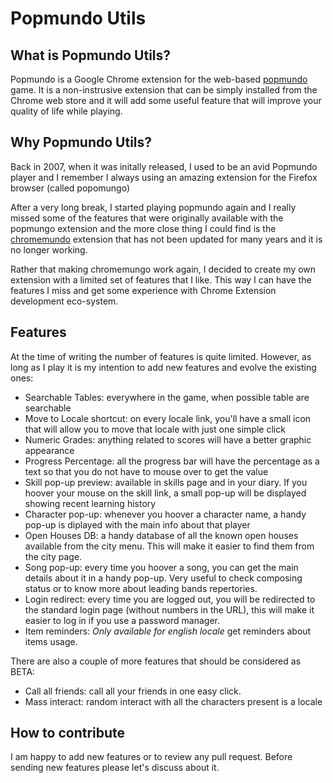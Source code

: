 # Popmundo Utils

## What is Popmundo Utils?
Popmundo is a Google Chrome extension for the web-based [popmundo](https://www.popmundo.com) game.
It is a non-instrusive extension that can be simply installed from the Chrome web store and it will add some useful feature that will improve your quality of life while playing.

## Why Popmundo Utils?
Back in 2007, when it was initally released, I used to be an avid Popmundo player and I remember I always using an amazing extension for the Firefox browser (called popomungo)

After a very long break, I started playing popmundo again and I really missed some of the features that were originally available with the popmungo extension and the more close thing I could find is the [chromemundo](https://github.com/lahunoxnaakal/chromomundo) extension that has not been updated for many years and it is no longer working.

Rather that making chromemungo work again, I decided to create my own extension with a limited set of features that I like. This way I can have the features I miss and get some experience with Chrome Extension development eco-system.

## Features
At the time of writing the number of features is quite limited. However, as long as I play it is my intention to add new features and evolve the existing ones:

- Searchable Tables: everywhere in the game, when possible table are searchable
- Move to Locale shortcut: on every locale link, you'll have a small icon that will allow you to move that locale with just one simple click
- Numeric Grades: anything related to scores will have a better graphic appearance
- Progress Percentage: all the progress bar will have the percentage as a text so that you do not have to mouse over to get the value
- Skill pop-up preview: available in skills page and in your diary. If you hoover your mouse on the skill link, a small pop-up will be displayed showing recent learning history
- Character pop-up: whenever you hoover a character name, a handy pop-up is diplayed with the main info about that player
- Open Houses DB: a handy database of all the known open houses available from the city menu. This will make it easier to find them from the city page.
- Song pop-up: every time you hoover a song, you can get the main details about it in a handy pop-up. Very useful to check composing status or to know more about leading bands repertories.
- Login redirect: every time you are logged out, you will be redirected to the standard login page (without numbers in the URL), this will make it easier to log in if you use a password manager.
- Item reminders: *Only available for english locale* get reminders about items usage.

There are also a couple of more features that should be considered as BETA:

- Call all friends: call all your friends in one easy click.
- Mass interact: random interact with all the characters present is a locale 

## How to contribute
I am happy to add new features or to review any pull request. Before sending new features please let's discuss about it.